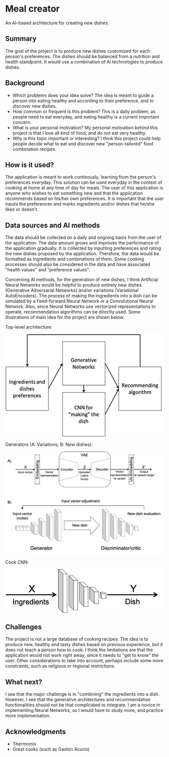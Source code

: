 <!-- This is the markdown template for the final project of the Building AI course, 
created by Reaktor Innovations and University of Helsinki. 
Copy the template, paste it to your GitHub README and edit! -->

# Meal creator

An AI-based architecture for creating new dishes.

## Summary

The goal of the project is to produce new dishes customized for each person's preferences. The dishes should be balanced from a nutrition and health standpoint. It would use a combination of AI technologies to produce dishes.

## Background

* Which problems does your idea solve? The idea is meant to guide a person into eating healthy and according to their preference, and to discover new dishes. 
* How common or frequent is this problem? This is a daily problem, as people need to eat everyday, and eating healthy is a current important concern. 
* What is your personal motivation? My personal motivation behind this project is that I love all kind of food, and do not eat very healthy. 
* Why is this topic important or interesting? I think this project could help people decide what to eat and discover new "person-tailored" food combination recipes.

## How is it used?

The application is meant to work continously, learning from the person's preferences everyday. This solution can be used everyday in the context of cooking at home at any time of day for meals. The user of this application is anyone who wishes to eat something new and that the application recommends based on his/her own preferences. It is important that the user inputs the preferences and marks ingredients and/or dishes that he/she likes or doesn't.

<!-- Images will make your README look nice!
Once you upload an image to your repository, you can link link to it like this (replace the URL with file path, if you've uploaded an image to Github.)
![Cat](https://upload.wikimedia.org/wikipedia/commons/5/5e/Sleeping_cat_on_her_back.jpg) -->

<!-- If you need to resize images, you have to use an HTML tag, like this:
<img src="https://upload.wikimedia.org/wikipedia/commons/5/5e/Sleeping_cat_on_her_back.jpg" width="300"> -->

## Data sources and AI methods

The data should be collected on a daily and ongoing basis from the user of the application. The data amount grows and improves the performance of the application gradually. It is collected by inputting preferences and rating the new dishes proposed by the application. Therefore, the data would be formatted as ingredients and combinations of them. Some cooking processes should also be considered in the data and have associated "health values" and "preference values".

Concerning AI methods, for the generation of new dishes, I think Artificial Neural Networks would be helpful to produce entirely new dishes (Generative Adversarial Networks) and/or variations (Variational AutoEncoders). The process of making the ingredients into a dish can be simulated by a Feed-forward Neural Network or a Convolutional Neural Network. Also, since Neural Networks use vectorized representations to operate, recommendation algorithms can be directly used. Some illustrations of main idea for the project are shown below.

Top-level architecture:

<img src="/TLArch.png" width="500">

Generators (A: Variations, B: New dishes):

<img src="/Generation.png" width="500">

Cook CNN:

<img src="/CookCNN.png" width="500">


## Challenges

The project is not a large database of cooking recipes. The idea is to produce new, healthy and tasty dishes based on previous experience, but it does not teach a person how to cook. I think the limitations are that the application would not work right away, since it needs to "get to know" the user. Other considerations to take into account, perhaps include some more constraints, such as religious or regional restrictions. 

## What next?

I see that the major challenge is in "combining" the ingredients into a dish. However, I see that the generative architectures and recommendation functionalities should not be that complicated to integrate. I am a novice in implementing Neural Networks, so I would have to study more, and practice more implementation.

## Acknowledgments

* Thermomix
* Great cooks (such as Gastón Acurio)
